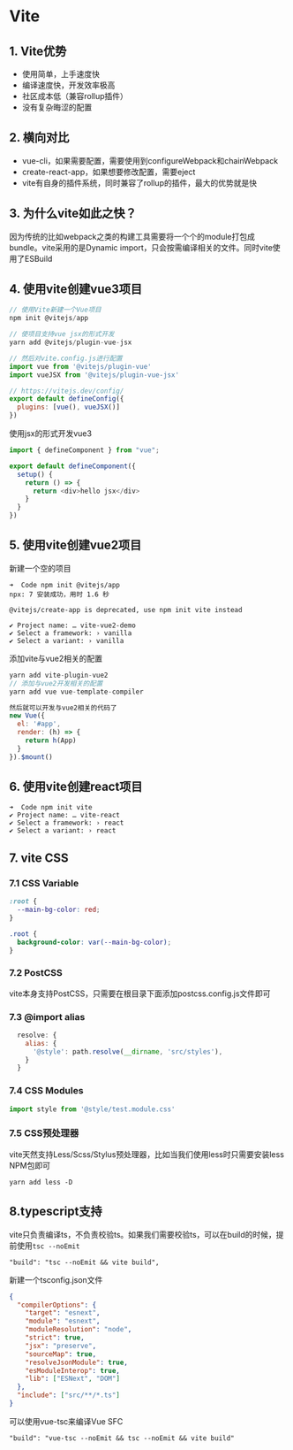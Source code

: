 # Vite

## 1. Vite优势
- 使用简单，上手速度快
- 编译速度快，开发效率极高
- 社区成本低（兼容rollup插件）
- 没有复杂晦涩的配置

## 2. 横向对比
- vue-cli，如果需要配置，需要使用到configureWebpack和chainWebpack
- create-react-app，如果想要修改配置，需要eject
- vite有自身的插件系统，同时兼容了rollup的插件，最大的优势就是快

## 3. 为什么vite如此之快？
因为传统的比如webpack之类的构建工具需要将一个个的module打包成bundle。vite采用的是Dynamic import，只会按需编译相关的文件。同时vite使用了ESBuild

## 4. 使用vite创建vue3项目

```js
// 使用Vite新建一个Vue项目
npm init @vitejs/app

// 使项目支持vue jsx的形式开发
yarn add @vitejs/plugin-vue-jsx

// 然后对vite.config.js进行配置
import vue from '@vitejs/plugin-vue'
import vueJSX from '@vitejs/plugin-vue-jsx'

// https://vitejs.dev/config/
export default defineConfig({
  plugins: [vue(), vueJSX()]
})
```

使用jsx的形式开发vue3

```js
import { defineComponent } from "vue";

export default defineComponent({
  setup() {
    return () => {
      return <div>hello jsx</div>
    }
  }
})
```

## 5. 使用vite创建vue2项目

新建一个空的项目

```
➜  Code npm init @vitejs/app
npx: 7 安装成功，用时 1.6 秒

@vitejs/create-app is deprecated, use npm init vite instead

✔ Project name: … vite-vue2-demo
✔ Select a framework: › vanilla
✔ Select a variant: › vanilla
```

添加vite与vue2相关的配置

```js
yarn add vite-plugin-vue2
// 添加与vue2开发相关的配置
yarn add vue vue-template-compiler

然后就可以开发与vue2相关的代码了
new Vue({
  el: '#app',
  render: (h) => {
    return h(App)
  }
}).$mount()
```

## 6. 使用vite创建react项目

```
➜  Code npm init vite
✔ Project name: … vite-react
✔ Select a framework: › react
✔ Select a variant: › react
```

## 7. vite CSS

### 7.1 CSS Variable

```css
:root {
  --main-bg-color: red;
}

.root {
  background-color: var(--main-bg-color);
}
```

### 7.2 PostCSS

vite本身支持PostCSS，只需要在根目录下面添加postcss.config.js文件即可

### 7.3 @import alias

```js
  resolve: {
    alias: {
      '@style': path.resolve(__dirname, 'src/styles'),
    }
  }
```

### 7.4 CSS Modules

```js
import style from '@style/test.module.css'
```

### 7.5 CSS预处理器

vite天然支持Less/Scss/Stylus预处理器，比如当我们使用less时只需要安装less NPM包即可

```
yarn add less -D
```

## 8.typescript支持

vite只负责编译ts，不负责校验ts。如果我们需要校验ts，可以在build的时候，提前使用`tsc --noEmit`

```
"build": "tsc --noEmit && vite build",
```

新建一个tsconfig.json文件

```json
{
  "compilerOptions": {
    "target": "esnext",
    "module": "esnext",
    "moduleResolution": "node",
    "strict": true,
    "jsx": "preserve",
    "sourceMap": true,
    "resolveJsonModule": true,
    "esModuleInterop": true,
    "lib": ["ESNext", "DOM"]
  },
  "include": ["src/**/*.ts"]
}
```

可以使用vue-tsc来编译Vue SFC

```
"build": "vue-tsc --noEmit && tsc --noEmit && vite build"
```